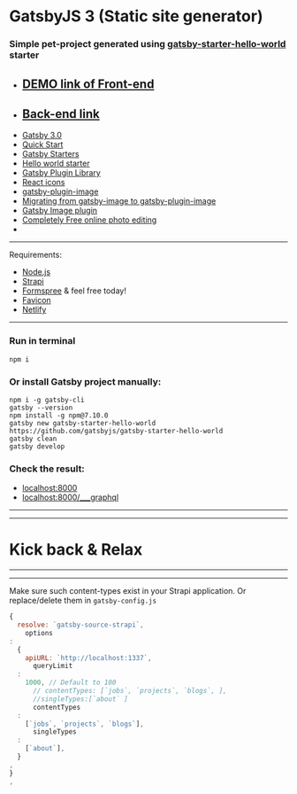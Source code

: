 # GatsbyJS 3 (Static site generator)

### Simple pet-project generated using [gatsby-starter-hello-world](https://www.gatsbyjs.com/starters/gatsbyjs/gatsby-starter-hello-world/) starter

* ## [DEMO link of Front-end]()
* ## [Back-end link]()

- [Gatsby 3.0](https://www.gatsbyjs.com)
- [Quick Start](https://www.gatsbyjs.com/docs/quick-start)
- [Gatsby Starters](https://www.gatsbyjs.com/starters/?v=3)
- [Hello world starter](https://www.gatsbyjs.com/starters/gatsbyjs/gatsby-starter-hello-world/)
- [Gatsby Plugin Library](https://www.gatsbyjs.com/plugins/)
- [React icons](https://react-icons.github.io/react-icons/)
- [gatsby-plugin-image](https://www.gatsbyjs.com/plugins/gatsby-plugin-image)
- [Migrating from gatsby-image to gatsby-plugin-image](https://www.gatsbyjs.com/docs/reference/release-notes/image-migration-guide/)
- [Gatsby Image plugin](https://www.gatsbyjs.com/docs/reference/built-in-components/gatsby-plugin-image/#restrictions-on-using-staticimage)
- [Completely Free online photo editing](https://www10.lunapic.com/editor/)
- []()

-----

Requirements:

- [Node.js](https://nodejs.org/uk/)
- [Strapi](https://strapi.io)
- [Formspree](https://formspree.io) & feel free today!
- [Favicon](https://favicon.io/favicon-generator/)
- [Netlify](https://www.netlify.com)

-----

### Run in terminal

``` 
npm i
```

### Or install Gatsby project manually:

``` 
npm i -g gatsby-cli
gatsby --version
npm install -g npm@7.10.0
gatsby new gatsby-starter-hello-world https://github.com/gatsbyjs/gatsby-starter-hello-world
gatsby clean
gatsby develop
```

### Check the result:

- [localhost:8000](http://localhost:8000)
- [localhost:8000/___graphql](http://localhost:8000/___graphql)

-----
-----

# Kick back & Relax

-----
-----

Make sure such content-types exist in your Strapi application. Or replace/delete them in ```gatsby-config.js```

```javascript
{
  resolve: `gatsby-source-strapi`,
    options
:
  {
    apiURL: `http://localhost:1337`,
      queryLimit
  :
    1000, // Default to 100
      // contentTypes: [`jobs`, `projects`, `blogs`, ],
      //singleTypes:[`about` ]
      contentTypes
  :
    [`jobs`, `projects`, `blogs`],
      singleTypes
  :
    [`about`],
  }
,
}
,
```
